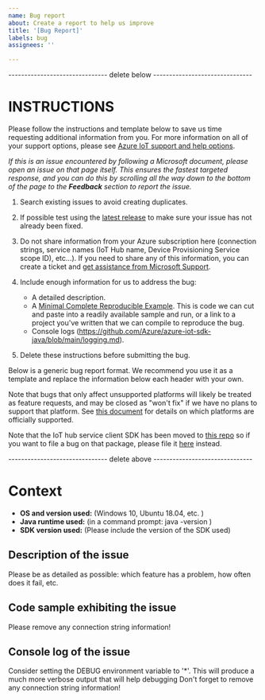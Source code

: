 ```yaml
---
name: Bug report
about: Create a report to help us improve
title: '[Bug Report]'
labels: bug
assignees: ''

---
```


------------------------------- delete below -------------------------------

INSTRUCTIONS
==========

Please follow the instructions and template below to save us time requesting additional information from you. For more information on all of your support options, please see [Azure IoT support and help options](https://aka.ms/IoTHelp).

*If this is an issue encountered by following a Microsoft document, please open an issue on that page itself. This ensures the fastest targeted response, and you can do this by scrolling all the way down to the bottom of the page to the **Feedback** section to report the issue.*

1. Search existing issues to avoid creating duplicates.

2. If possible test using the [latest release](https://github.com/Azure/azure-iot-sdk-java/releases) to make sure your issue has not already been fixed.

3. Do not share information from your Azure subscription here (connection strings, service names (IoT Hub name, Device Provisioning Service scope ID), etc...). If you need to share any of this information, you can create a ticket and [get assistance from Microsoft Support](https://docs.microsoft.com/en-us/azure/azure-supportability/how-to-create-azure-support-request).

4. Include enough information for us to address the bug:
   -  A detailed description.
   -  A [Minimal Complete Reproducible Example](https://stackoverflow.com/help/mcve). This is code we can cut and paste into a readily available sample and run, or a link to a project you've written that we can compile to reproduce the bug. 
   -  Console logs (https://github.com/Azure/azure-iot-sdk-java/blob/main/logging.md).

5. Delete these instructions before submitting the bug.

Below is a generic bug report format. We recommend you use it as a template and replace the information below each header with your own. 

Note that bugs that only affect unsupported platforms will likely be treated as feature requests, and may be closed as "won't fix" if we have no plans to support that platform. See [this document](../../supported_platforms.md) for details on which platforms are officially supported. 

Note that the IoT hub service client SDK has been moved to [this repo](https://www.github.com/Azure/azure-iot-service-sdk-java) so if you want to file a bug on that package, please file it [here](https://www.github.com/Azure/azure-iot-service-sdk-java/issues) instead.

------------------------------- delete above -------------------------------


# Context

- **OS and version used:** <VERSION> (Windows 10, Ubuntu 18.04, etc. )
- **Java runtime used:** <VERSION> (in a command prompt: java -version )
- **SDK version used:** <VERSION> (Please include the version of the SDK used)

## Description of the issue
Please be as detailed as possible: which feature has a problem, how often does it fail, etc.

## Code sample exhibiting the issue
Please remove any connection string information!

## Console log of the issue
Consider setting the DEBUG environment variable to '*'. This will produce a much more verbose output that will help debugging
Don't forget to remove any connection string information!
